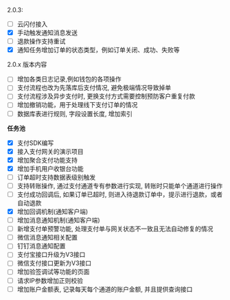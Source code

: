  
2.0.3:
- [ ] 云闪付接入
- [x] 手动触发通知消息发送
- [ ] 退款操作支持重试
- [x] 通知任务增加订单的状态类型，例如订单关闭、成功、失败等

2.0.x 版本内容
- [ ] 增加各类日志记录,例如钱包的各项操作
- [ ] 支付流程也改为先落库后支付情况, 避免极端情况导致掉单
- [ ] 支付流程涉及异步支付时, 更换支付方式需要控制预防客户重复付款
- [ ] 增加撤销功能，用于处理线下支付订单的情况
- [ ] 数据库表进行规则, 字段设置长度, 增加索引

**任务池**
- [x] 支付SDK编写
- [x] 接入支付网关的演示项目
- [x] 增加聚合支付功能支持
- [x] 增加手机用户收银台功能
- [ ] 订单超时支持数据表级别触发
- [ ] 支持转账操作, 通过支付通道专有参数进行实现, 转账时只能单个通道进行操作
- [ ] 支付成功回调后, 如果订单已超时, 则进入待退款订单中，提示进行退款，或者自动退款
- [x] 增加回调机制(通知客户端)
- [ ] 增加消息通知机制(通知客户端)
- [ ] 新增支付单预警功能, 处理支付单与网关状态不一致且无法自动修复的情况
- [ ] 微信消息通知相关配置
- [ ] 钉钉消息通知配置
- [ ] 支付宝接口升级为V3接口
- [ ] 微信支付接口更新为V3接口
- [ ] 增加验签调试等功能的页面
- [ ] 请求IP参数增加正则校验
- [ ] 增加账户金额表, 记录每天每个通道的账户金额, 并且提供查询接口
